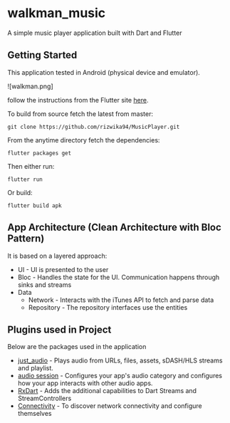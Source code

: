 # walkman_music

A simple music player application built with Dart and Flutter

## Getting Started

This application tested in Android (physical device and emulator).

![walkman.png]

follow the instructions from the
Flutter site [here](https://flutter.dev/docs/get-started/install).

To build from source fetch the latest from master:

```
git clone https://github.com/rizwika94/MusicPlayer.git
```

From the anytime directory fetch the dependencies:

```
flutter packages get
```

Then either run:

```
flutter run
```

Or build:

```
flutter build apk
```

## App Architecture (Clean Architecture with Bloc Pattern)

It is based on a layered approach:

* UI - UI is presented to the user 
* Bloc - Handles the state for the UI. Communication happens through sinks and streams
* Data 
     * Network - Interacts with the iTunes API to fetch and parse data
     * Repository - The repository interfaces use the entities
         

## Plugins used in Project

Below are the packages used in the application

* [just_audio](https://pub.dev/packages/just_audio) -  Plays audio from URLs, files, assets, sDASH/HLS streams and playlist. 
* [audio session](pub.dev/packages/audio_session) - Configures your app's audio category and configures how your app interacts with other audio apps.
* [RxDart](https://pub.dev/packages/rxdart) - Adds the additional capabilities to Dart Streams and StreamControllers
* [Connectivity](https://pub.dev/packages/connectivity) - To discover network connectivity and configure themselves